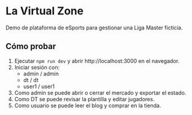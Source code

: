 # La Virtual Zone

Demo de plataforma de eSports para gestionar una Liga Master ficticia.

## Cómo probar

1. Ejecutar `npm run dev` y abrir http://localhost:3000 en el navegador.
2. Iniciar sesión con:
   - admin / admin
   - dt / dt
   - user1 / user1
3. Como admin se puede abrir o cerrar el mercado y exportar el estado.
4. Como DT se puede revisar la plantilla y editar jugadores.
5. Como usuario se puede leer el blog y comprar en la tienda.
